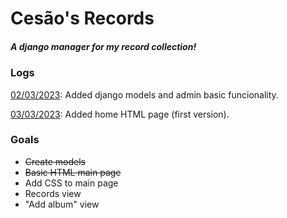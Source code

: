 # Cesão's Records
##### A django manager for my record collection!

### Logs

<p><u>02/03/2023</u>:  Added django models and admin basic funcionality.</p>
<p><u>03/03/2023</u>:  Added home HTML page (first version).</p>

### Goals

- <s>Create models</s>
- <s>Basic HTML main page </s>
- Add CSS to main page
- Records view
- "Add album" view
